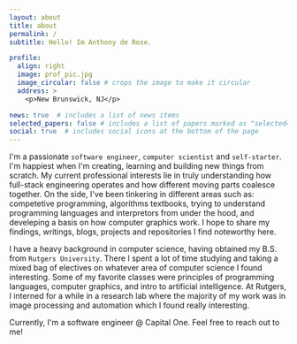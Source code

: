 ```yaml
---
layout: about
title: about
permalink: /
subtitle: Hello! Im Anthony de Rose.

profile:
  align: right
  image: prof_pic.jpg
  image_circular: false # crops the image to make it circular
  address: >
    <p>New Brunswick, NJ</p>

news: true  # includes a list of news items
selected_papers: false # includes a list of papers marked as "selected={true}"
social: true  # includes social icons at the bottom of the page
---
```

I'm a passionate `software engineer`, `computer scientist` and `self-starter`. I'm happiest when I'm creating, learning and building new things from scratch. My current professional interests lie in truly understanding how full-stack engineering operates and how different moving parts coalesce together. On the side, I've been tinkering in different areas such as: competetive programming, algorithms textbooks, trying to understand programming languages and interpretors from under the hood, and develeping a basis on how computer graphics work. I hope to share my findings, writings, blogs, projects and repositories I find noteworthy here. 

I have a heavy background in computer science, having obtained my B.S. from `Rutgers University`. There I spent a lot of time studying and taking a mixed bag of electives on whatever area of computer science I found interesting. Some of my favorite classes were principles of programming languages, computer graphics, and intro to artificial intelligence. At Rutgers, I interned for a while in a research lab where the majority of my work was in image processing and automation which I found really interesting. 

Currently, I'm a software engineer @ Capital One. Feel free to reach out to me!
